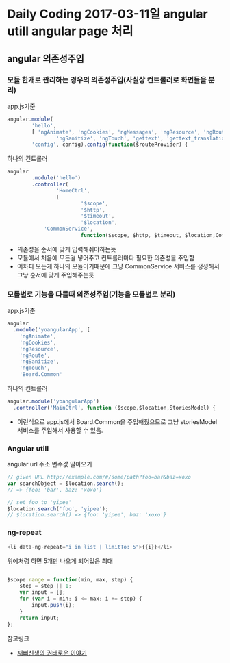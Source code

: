 # Daily Coding 2017-03-11일 angular utill angular page 처리

## angular 의존성주입

### 모듈 한개로 관리하는 경우의 의존성주입(사실상 컨트롤러로 화면들을 분리)
app.js기준
```javascript
angular.module(
		'hello',
		[ 'ngAnimate', 'ngCookies', 'ngMessages', 'ngResource', 'ngRoute',
				'ngSanitize', 'ngTouch', 'gettext', 'gettext_translation' ]).constant(
		'config', config).config(function($routeProvider) {
```

하나의 컨트롤러
```javascript
angular
		.module('hello')
		.controller(
				'HomeCtrl',
				[
						'$scope',
						'$http',
						'$timeout',
						'$location',
            'CommonService',
						function($scope, $http, $timeout, $location,CommonService) {
```
* 의존성을 순서에 맞게 입력해줘야하는듯
* 모듈에서 처음에 모든걸 넣어주고 컨트롤러마다 필요한 의존성을 주입함
* 어차피 모든게 하나의 모듈이기때문에 그냥 CommonService 서비스를 생성해서 그냥 순서에 맞게 주입해주는듯

### 모듈별로 기능을 다룰때 의존성주입(기능을 모듈별로 분리)
app.js기준
```javascript
angular
  .module('yoangularApp', [
    'ngAnimate',
    'ngCookies',
    'ngResource',
    'ngRoute',
    'ngSanitize',
    'ngTouch',
    'Board.Common'
```
하나의 컨트롤러

```javascript
angular.module('yoangularApp')
  .controller('MainCtrl', function ($scope,$location,StoriesModel) {
```
* 이런식으로 app.js에서 Board.Common을 주입해줬으므로 그냥 storiesModel 서비스를 주입해서 사용할 수 있음.




### Angular utill
angular url 주소 변수값 알아오기
```javascript
// given URL http://example.com/#/some/path?foo=bar&baz=xoxo
var searchObject = $location.search();
// => {foo: 'bar', baz: 'xoxo'}

// set foo to 'yipee'
$location.search('foo', 'yipee');
// $location.search() => {foo: 'yipee', baz: 'xoxo'}

```



### ng-repeat

```javascript
<li data-ng-repeat="i in list | limitTo: 5">{{i}}</li>
```
위에처럼 하면 5개만 나오게 되어있음 최대


```javascript

$scope.range = function(min, max, step) {
    step = step || 1;
    var input = [];
    for (var i = min; i <= max; i += step) {
        input.push(i);
    }
    return input;
};

```


참고링크
* [재삐신생의 권태로운 이야기](http://jpss.ta3ke.com/59)
